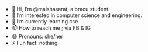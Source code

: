 - 👋 Hi, I’m @maishasarat, a bracu student.
- 👀 I’m interested in computer science and engineering.
- 🌱 I’m currently learning cse
- 📫 How to reach me ; via FB & IG
- 😄 Pronouns: she/her
- ⚡ Fun fact: nothing

<!---
maishasarat/maishasarat is a ✨ special ✨ repository because its `README.md` (this file) appears on your GitHub profile.
You can click the Preview link to take a look at your changes.
--->
